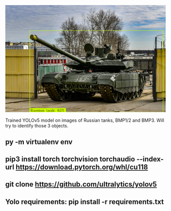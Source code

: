 ![alt text](https://raw.githubusercontent.com/raikustar/pytorch-tank/main/prediction.png)

Trained YOLOv5 model on images of Russian tanks, BMP1/2 and BMP3. Will try to identify those 3 objects.

 py -m virtualenv env
--
pip3 install torch torchvision torchaudio --index-url https://download.pytorch.org/whl/cu118
--
git clone https://github.com/ultralytics/yolov5
--
Yolo requirements:
pip install -r requirements.txt
--
